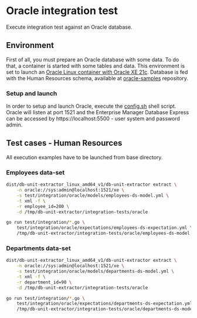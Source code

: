 # Oracle integration test
Execute integration test against an Oracle database.

## Environment
First of all, you must prepare an Oracle database with some data. To do that, a container is started with some tables and data. This environment is set to launch an [Oracle Linux container with Oracle XE 21c](https://container-registry.oracle.com). Database is fed with the Human Resources schema, available at [oracle-samples](https://github.com/oracle-samples/db-sample-schemas) repository.

### Setup and launch
In order to setup and launch Oracle, execute the [config.sh](config.sh) shell script. Oracle will listen at port 1521 and the Enterprise Manager Database Express can be accessed by https://localhost:5500 - user system and password admin.

## Test cases - Human Resources
All execution examples have to be launched from base directory.

### Employees data-set
```sh
dist/db-unit-extractor_linux_amd64_v1/db-unit-extractor extract \
    -n oracle://sys:admin@localhost:1521/xe \
    -s test/integration/oracle/models/employees-ds-model.yml \
    -t xml -f \
    -r employee_id=200 \
    -d /tmp/db-unit-extractor/integration-tests/oracle
```

```sh
go run test/integration/*.go \
    test/integration/oracle/expectations/employees-ds-expectation.yml \
    /tmp/db-unit-extractor/integration-tests/oracle/employees-ds-model.xml
```

### Departments data-set
```sh
dist/db-unit-extractor_linux_amd64_v1/db-unit-extractor extract \
    -n oracle://sys:admin@localhost:1521/xe \
    -s test/integration/oracle/models/departments-ds-model.yml \
    -t xml -f \
    -r department_id=90 \
    -d /tmp/db-unit-extractor/integration-tests/oracle
```

```sh
go run test/integration/*.go \
    test/integration/oracle/expectations/departments-ds-expectation.yml \
    /tmp/db-unit-extractor/integration-tests/oracle/departments-ds-model.xml
```
